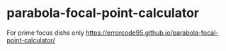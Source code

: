 # parabola-focal-point-calculator
For prime focus dishs only
https://errorcode95.github.io/parabola-focal-point-calculator/
